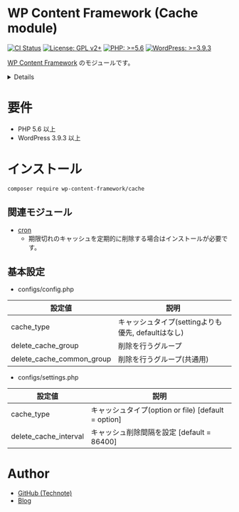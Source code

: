 # WP Content Framework (Cache module)

[![CI Status](https://github.com/wp-content-framework/cache/workflows/CI/badge.svg)](https://github.com/wp-content-framework/cache/actions)
[![License: GPL v2+](https://img.shields.io/badge/License-GPL%20v2%2B-blue.svg)](http://www.gnu.org/licenses/gpl-2.0.html)
[![PHP: >=5.6](https://img.shields.io/badge/PHP-%3E%3D5.6-orange.svg)](http://php.net/)
[![WordPress: >=3.9.3](https://img.shields.io/badge/WordPress-%3E%3D3.9.3-brightgreen.svg)](https://wordpress.org/)

[WP Content Framework](https://github.com/wp-content-framework/core) のモジュールです。

<!-- START doctoc generated TOC please keep comment here to allow auto update -->
<!-- DON'T EDIT THIS SECTION, INSTEAD RE-RUN doctoc TO UPDATE -->
<details>
<summary>Details</summary>

- [要件](#%E8%A6%81%E4%BB%B6)
- [インストール](#%E3%82%A4%E3%83%B3%E3%82%B9%E3%83%88%E3%83%BC%E3%83%AB)
  - [関連モジュール](#%E9%96%A2%E9%80%A3%E3%83%A2%E3%82%B8%E3%83%A5%E3%83%BC%E3%83%AB)
  - [基本設定](#%E5%9F%BA%E6%9C%AC%E8%A8%AD%E5%AE%9A)
- [Author](#author)

</details>
<!-- END doctoc generated TOC please keep comment here to allow auto update -->

# 要件
- PHP 5.6 以上
- WordPress 3.9.3 以上

# インストール

``` composer require wp-content-framework/cache ```

## 関連モジュール
* [cron](https://github.com/wp-content-framework/cron)
  * 期限切れのキャッシュを定期的に削除する場合はインストールが必要です。

## 基本設定
- configs/config.php

|設定値|説明|
|---|---|
|cache_type|キャッシュタイプ(settingよりも優先, defaultはなし)|
|delete_cache_group|削除を行うグループ|
|delete_cache_common_group|削除を行うグループ(共通用)|

- configs/settings.php

|設定値|説明|
|---|---|
|cache_type|キャッシュタイプ(option or file) \[default = option]|
|delete_cache_interval|キャッシュ削除間隔を設定 \[default = 86400]|

# Author
- [GitHub (Technote)](https://github.com/technote-space)
- [Blog](https://technote.space)
